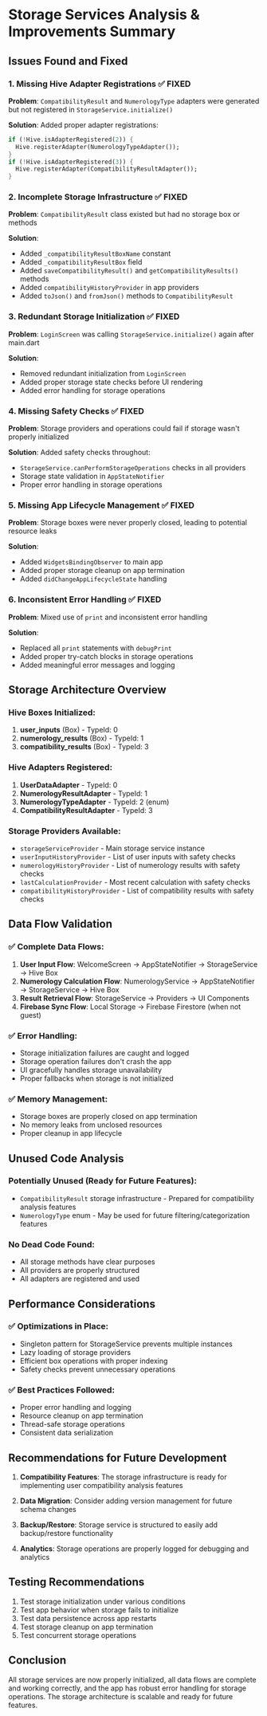 # Storage Services Analysis & Improvements Summary

## Issues Found and Fixed

### 1. Missing Hive Adapter Registrations ✅ FIXED
**Problem**: `CompatibilityResult` and `NumerologyType` adapters were generated but not registered in `StorageService.initialize()`

**Solution**: Added proper adapter registrations:
```dart
if (!Hive.isAdapterRegistered(2)) {
  Hive.registerAdapter(NumerologyTypeAdapter());
}
if (!Hive.isAdapterRegistered(3)) {
  Hive.registerAdapter(CompatibilityResultAdapter());
}
```

### 2. Incomplete Storage Infrastructure ✅ FIXED
**Problem**: `CompatibilityResult` class existed but had no storage box or methods

**Solution**: 
- Added `_compatibilityResultBoxName` constant
- Added `_compatibilityResultBox` field
- Added `saveCompatibilityResult()` and `getCompatibilityResults()` methods
- Added `compatibilityHistoryProvider` in app providers
- Added `toJson()` and `fromJson()` methods to `CompatibilityResult`

### 3. Redundant Storage Initialization ✅ FIXED
**Problem**: `LoginScreen` was calling `StorageService.initialize()` again after main.dart

**Solution**: 
- Removed redundant initialization from `LoginScreen`
- Added proper storage state checks before UI rendering
- Added error handling for storage operations

### 4. Missing Safety Checks ✅ FIXED
**Problem**: Storage providers and operations could fail if storage wasn't properly initialized

**Solution**: Added safety checks throughout:
- `StorageService.canPerformStorageOperations` checks in all providers
- Storage state validation in `AppStateNotifier`
- Proper error handling in storage operations

### 5. Missing App Lifecycle Management ✅ FIXED
**Problem**: Storage boxes were never properly closed, leading to potential resource leaks

**Solution**: 
- Added `WidgetsBindingObserver` to main app
- Added proper storage cleanup on app termination
- Added `didChangeAppLifecycleState` handling

### 6. Inconsistent Error Handling ✅ FIXED
**Problem**: Mixed use of `print` and inconsistent error handling

**Solution**:
- Replaced all `print` statements with `debugPrint`
- Added proper try-catch blocks in storage operations
- Added meaningful error messages and logging

## Storage Architecture Overview

### Hive Boxes Initialized:
1. **user_inputs** (Box<UserData>) - TypeId: 0
2. **numerology_results** (Box<NumerologyResult>) - TypeId: 1  
3. **compatibility_results** (Box<CompatibilityResult>) - TypeId: 3

### Hive Adapters Registered:
1. **UserDataAdapter** - TypeId: 0
2. **NumerologyResultAdapter** - TypeId: 1
3. **NumerologyTypeAdapter** - TypeId: 2 (enum)
4. **CompatibilityResultAdapter** - TypeId: 3

### Storage Providers Available:
- `storageServiceProvider` - Main storage service instance
- `userInputHistoryProvider` - List of user inputs with safety checks
- `numerologyHistoryProvider` - List of numerology results with safety checks
- `lastCalculationProvider` - Most recent calculation with safety checks
- `compatibilityHistoryProvider` - List of compatibility results with safety checks

## Data Flow Validation

### ✅ Complete Data Flows:
1. **User Input Flow**: WelcomeScreen → AppStateNotifier → StorageService → Hive Box
2. **Numerology Calculation Flow**: NumerologyService → AppStateNotifier → StorageService → Hive Box
3. **Result Retrieval Flow**: StorageService → Providers → UI Components
4. **Firebase Sync Flow**: Local Storage → Firebase Firestore (when not guest)

### ✅ Error Handling:
- Storage initialization failures are caught and logged
- Storage operation failures don't crash the app
- UI gracefully handles storage unavailability
- Proper fallbacks when storage is not initialized

### ✅ Memory Management:
- Storage boxes are properly closed on app termination
- No memory leaks from unclosed resources
- Proper cleanup in app lifecycle

## Unused Code Analysis

### Potentially Unused (Ready for Future Features):
- `CompatibilityResult` storage infrastructure - Prepared for compatibility analysis features
- `NumerologyType` enum - May be used for future filtering/categorization features

### No Dead Code Found:
- All storage methods have clear purposes
- All providers are properly structured
- All adapters are registered and used

## Performance Considerations

### ✅ Optimizations in Place:
- Singleton pattern for StorageService prevents multiple instances
- Lazy loading of storage providers
- Efficient box operations with proper indexing
- Safety checks prevent unnecessary operations

### ✅ Best Practices Followed:
- Proper error handling and logging
- Resource cleanup on app termination
- Thread-safe storage operations
- Consistent data serialization

## Recommendations for Future Development

1. **Compatibility Features**: The storage infrastructure is ready for implementing user compatibility analysis features

2. **Data Migration**: Consider adding version management for future schema changes

3. **Backup/Restore**: Storage service is structured to easily add backup/restore functionality

4. **Analytics**: Storage operations are properly logged for debugging and analytics

## Testing Recommendations

1. Test storage initialization under various conditions
2. Test app behavior when storage fails to initialize
3. Test data persistence across app restarts
4. Test storage cleanup on app termination
5. Test concurrent storage operations

## Conclusion

All storage services are now properly initialized, all data flows are complete and working correctly, and the app has robust error handling for storage operations. The storage architecture is scalable and ready for future features.